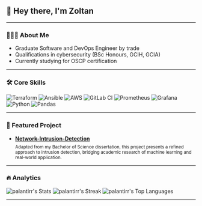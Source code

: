 <!-- Hi there, I'm Palantirr 👋 -->
<!-- <h1 align="center">Palantirr</h1> -->
<!-- <p align="center">
  <em>Postgraduate student</em>
</p> -->
## 👋 Hey there, I'm Zoltan
---

### 👨🏻‍💻 About Me

- Graduate Software and DevOps Engineer by trade
- Qualifications in cybersecurity (BSc Honours, GCIH, GCIA)
- Currently studying for OSCP certification

---

### 🛠️ Core Skills

<p>
  <img alt="Terraform" src="https://img.shields.io/badge/Terraform-7B42BC?logo=terraform&logoColor=white&style=for-the-badge"/>
  <img alt="Ansible" src="https://img.shields.io/badge/Ansible-EE0000?logo=ansible&logoColor=white&style=for-the-badge"/>
  <img alt="AWS" src="https://custom-icon-badges.demolab.com/badge/AWS-%23FF9900?logo=aws&logoColor=white&style=for-the-badge"/>
  <img alt="GitLab CI" src="https://img.shields.io/badge/GitLab%20CI-FC6D26?logo=gitlab&logoColor=white&style=for-the-badge"/>
  <img alt="Prometheus" src="https://img.shields.io/badge/Prometheus-E6522C?logo=prometheus&logoColor=white&style=for-the-badge"/>
  <img alt="Grafana" src="https://img.shields.io/badge/Grafana-F46800?logo=grafana&logoColor=white&style=for-the-badge"/>
  <img alt="Python" src="https://img.shields.io/badge/Python-3776AB?logo=python&logoColor=white&style=for-the-badge"/>
  <!-- <img alt="C++" src="https://img.shields.io/badge/C++-00599C?logo=c%2B%2B&logoColor=white&style=for-the-badge"/> -->
  <img alt="Pandas" src="https://img.shields.io/badge/Pandas-150458?logo=pandas&logoColor=white&style=for-the-badge"/>  
</p>

---

### 🔆 Featured Project

- **[Network-Intrusion-Detection](https://github.com/Palantirr/Network-Intrusion-Detection)**  
  <sub>
    Adapted from my Bachelor of Science dissertation, this project presents a refined approach to intrusion detection, bridging academic research of machine learning and real-world application.
  </sub>

---

### 🔥 Analytics

![palantirr's Stats](https://github-readme-stats.vercel.app/api?username=palantirr&theme=ayu-mirage&show_icons=true&hide_border=true&count_private=true)
![palantirr's Streak](https://github-readme-streak-stats.herokuapp.com/?user=palantirr&theme=ayu-mirage&hide_border=true)
![palantirr's Top Languages](https://github-readme-stats.vercel.app/api/top-langs/?username=palantirr&theme=ayu-mirage&show_icons=true&hide_border=true&layout=compact)

---
